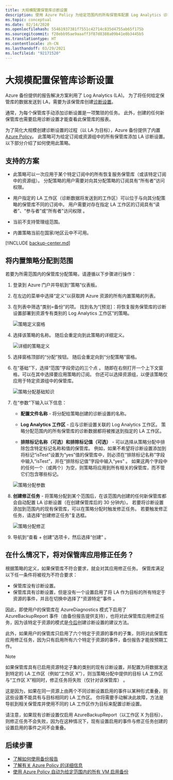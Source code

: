 ```yaml
---
title: 大规模配置保管库诊断设置
description: 使用 Azure Policy 为给定范围内的所有保管库配置 Log Analytics 诊断设置
ms.topic: conceptual
ms.date: 02/14/2020
ms.openlocfilehash: 55461937381f7551c42714c835d4755ab65f175b
ms.sourcegitcommit: f28ebb95ae9aaaff3f87d8388a09b41e0b3445b5
ms.translationtype: HT
ms.contentlocale: zh-CN
ms.lasthandoff: 03/29/2021
ms.locfileid: "92171520"
---
```

# <a name="configure-vault-diagnostics-settings-at-scale"></a>大规模配置保管库诊断设置

Azure 备份提供的报告解决方案利用了 Log Analytics (LA)。 为了将任何给定保管库的数据发送到 LA，需要为该保管库创建[诊断设置](./backup-azure-diagnostic-events.md)。

通常，为每个保管库手动添加诊断设置是一项繁琐的任务。 此外，创建的任何新保管库也需要启用诊断设置才能查看此保管库的报表。

为了简化大规模创建诊断设置的过程（以 LA 为目标），Azure 备份提供了内置 [Azure Policy](../governance/policy/index.yml)。 此策略可为给定订阅或资源组中的所有保管库添加 LA 诊断设置。 以下部分介绍了如何使用此策略。

## <a name="supported-scenarios"></a>支持的方案

* 此策略可以一次应用于某个特定订阅中的所有恢复服务保管库（或该特定订阅中的资源组）。 分配策略的用户需要对向其分配策略的订阅具有“所有者”访问权限。

* 用户指定的 LA 工作区（诊断数据将发送到的工作区）可以位于与向其分配策略的保管库不同的订阅中。 用户需要对存在指定 LA 工作区的订阅具有“读者”、“参与者”或“所有者”访问权限  。

* 当前不支持管理组范围。

* 内置策略当前在国家/地区云中不可用。

[!INCLUDE [backup-center.md](../../includes/backup-center.md)]

## <a name="assigning-the-built-in-policy-to-a-scope"></a>将内置策略分配到范围

若要为所需范围内的保管库分配策略，请遵循以下步骤进行操作：

1. 登录到 Azure 门户并导航到“策略”仪表板。
2. 在左边的菜单中选择“定义”以获取跨 Azure 资源的所有内置策略的列表。
3. 在列表中筛选“类别=备份”的项。 找到名为“[预览]：将恢复服务保管库的诊断设置部署到资源专有类别的 Log Analytics 工作区”的策略。

    ![策略定义窗格](./media/backup-azure-policy-configure-diagnostics/policy-definition-blade.png)

4. 选择该策略的名称。 随后会重定向到此策略的详细定义。

    ![详细的策略定义](./media/backup-azure-policy-configure-diagnostics/detailed-policy-definition.png)

5. 选择窗格顶部的“分配”按钮。 随后会重定向到“分配策略”窗格。

6. 在“基础”下，选择“范围”字段旁边的三个点 。 随即在右侧打开一个上下文窗格，可以在其中选择要应用策略的订阅。 你还可以选择资源组，以便该策略仅应用于特定资源组中的保管库。

    ![策略分配基础知识](./media/backup-azure-policy-configure-diagnostics/policy-assignment-basics.png)

7. 在“参数”下输入以下信息：

    * **配置文件名称** - 将分配给策略创建的诊断设置的名称。
    * **Log Analytics 工作区** - 应与诊断设置关联的 Log Analytics 工作区。 策略分配范围内的所有保管库的诊断数据都将被推送到指定的 LA 工作区。

    * **排除标记名称（可选）和排除标记值（可选）** - 可以选择从策略分配中排除包含特定标记名称和值的保管库。 例如，如果不希望将诊断设置添加到将标记“isTest”设置为“yes”值的保管库中，则必须在“排除标记名称”字段中输入“isTest”，并在“排除标记值”字段中输入“yes”  。 如果这两个字段中的任何一个（或两个）为空，则策略将应用到所有相关的保管库，而不管它们包含哪些标记。

    ![策略分配参数](./media/backup-azure-policy-configure-diagnostics/policy-assignment-parameters.png)

8. **创建修正任务** - 将策略分配到某个范围后，在该范围内创建的任何新保管库都会自动配置 LA 诊断设置（在创建保管库后的 30 分钟内）。 若要将诊断设置添加到范围内的现有保管库，可以在策略分配时触发修正任务。 若要触发修正任务，请选择“创建修正任务”复选框。

    ![策略分配修正](./media/backup-azure-policy-configure-diagnostics/policy-assignment-remediation.png)

9. 导航到“查看 + 创建”选项卡，然后选择“创建” 。

## <a name="under-what-conditions-will-the-remediation-task-apply-to-a-vault"></a>在什么情况下，将对保管库应用修正任务？

根据策略的定义，如果保管库不符合要求，就会对其应用修正任务。 保管库满足以下任一条件将被视为不符合要求：

* 保管库没有诊断设置。
* 保管库具有诊断设置，但是没有一个设置启用了将 LA 作为目标的所有特定于资源的事件，并且在切换中选择了“资源特定”事件 。

因此，即使用户的保管库在 AzureDiagnostics 模式下启用了 AzureBackupReport 事件（由备份报告提供支持），也将对此保管库应用修正任务，因为该特定于资源的模式是[今后](./backup-azure-diagnostic-events.md#legacy-event)创建诊断设置的建议方法。

此外，如果用户的保管库只启用了六个特定于资源的事件的子集，则将对此保管库应用修正任务，因为只有启用所有六个特定于资源的事件，备份报告才能按预期工作。

> [!NOTE]
>
> 如果保管库具有已启用资源特定子集的类别的现有诊断设置，并配置为将数据发送到特定的 LA 工作区（例如“工作区 X”），则当策略分配中提供的目标 LA 工作区与“工作区 X”相同时，修正任务将失败（仅针对该保管库） 。
>
>这是因为，如果在同一资源上由两个不同诊断设置启用的事件以某种形式重叠，则这些设置不能具有与目标相同的 LA 工作区。 你将需要手动解决此故障，方法是导航到相关保管库并使用不同的 LA 工作区作为目标来配置诊断设置。
>
> 请注意，如果现有诊断设置仅启用 AzureBackupReport（以工作区 X 为目标），则修正任务不会失败，因为在这种情况下，现有设置启用的事件与修正任务创建的设置启用的事件之间不会重叠。

## <a name="next-steps"></a>后续步骤

* [了解如何使用备份报告](./configure-reports.md)
* [了解有关 Azure Policy 的详细信息](../governance/policy/index.yml)
* [使用 Azure Policy 自动为给定范围内的所有 VM 启用备份](./backup-azure-auto-enable-backup.md)
